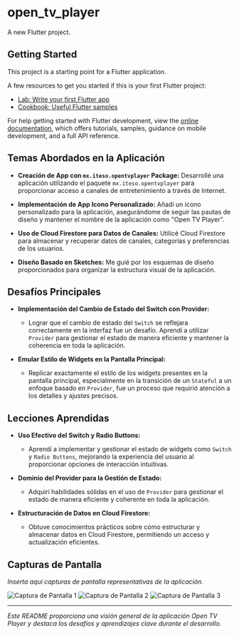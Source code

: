 # open_tv_player

A new Flutter project.

## Getting Started

This project is a starting point for a Flutter application.

A few resources to get you started if this is your first Flutter project:

- [Lab: Write your first Flutter app](https://docs.flutter.dev/get-started/codelab)
- [Cookbook: Useful Flutter samples](https://docs.flutter.dev/cookbook)

For help getting started with Flutter development, view the
[online documentation](https://docs.flutter.dev/), which offers tutorials,
samples, guidance on mobile development, and a full API reference.

## Temas Abordados en la Aplicación

- **Creación de App con `mx.iteso.opentvplayer` Package:** Desarrollé una aplicación utilizando el paquete `mx.iteso.opentvplayer` para proporcionar acceso a canales de entretenimiento a través de Internet.

- **Implementación de App Icono Personalizado:** Añadí un icono personalizado para la aplicación, asegurándome de seguir las pautas de diseño y mantener el nombre de la aplicación como "Open TV Player".

- **Uso de Cloud Firestore para Datos de Canales:** Utilicé Cloud Firestore para almacenar y recuperar datos de canales, categorías y preferencias de los usuarios.

- **Diseño Basado en Sketches:** Me guié por los esquemas de diseño proporcionados para organizar la estructura visual de la aplicación.

## Desafíos Principales

- **Implementación del Cambio de Estado del Switch con Provider:**
  - Lograr que el cambio de estado del `Switch` se reflejara correctamente en la interfaz fue un desafío. Aprendí a utilizar `Provider` para gestionar el estado de manera eficiente y mantener la coherencia en toda la aplicación.

- **Emular Estilo de Widgets en la Pantalla Principal:**
  - Replicar exactamente el estilo de los widgets presentes en la pantalla principal, especialmente en la transición de un `Stateful` a un enfoque basado en `Provider`, fue un proceso que requirió atención a los detalles y ajustes precisos.

## Lecciones Aprendidas

- **Uso Efectivo del Switch y Radio Buttons:**
  - Aprendí a implementar y gestionar el estado de widgets como `Switch` y `Radio Buttons`, mejorando la experiencia del usuario al proporcionar opciones de interacción intuitivas.

- **Dominio del Provider para la Gestión de Estado:**
  - Adquirí habilidades sólidas en el uso de `Provider` para gestionar el estado de manera eficiente y coherente en toda la aplicación.

- **Estructuración de Datos en Cloud Firestore:**
  - Obtuve conocimientos prácticos sobre cómo estructurar y almacenar datos en Cloud Firestore, permitiendo un acceso y actualización eficientes.

## Capturas de Pantalla

*Inserta aquí capturas de pantalla representativas de la aplicación.*

![Captura de Pantalla 1](ruta/captura1.png)
![Captura de Pantalla 2](ruta/captura2.png)
![Captura de Pantalla 3](ruta/captura3.png)

---

*Este README proporciona una visión general de la aplicación Open TV Player y destaca los desafíos y aprendizajes clave durante el desarrollo.*

